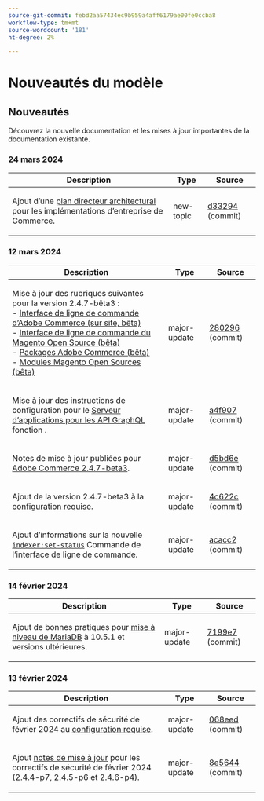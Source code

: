 ```yaml
---
source-git-commit: febd2aa57434ec9b959a4aff6179ae00fe0ccba8
workflow-type: tm+mt
source-wordcount: '181'
ht-degree: 2%

---
```

# Nouveautés du modèle

## Nouveautés

Découvrez la nouvelle documentation et les mises à jour importantes de la documentation existante.

### 24 mars 2024

<table style="table-layout:auto;">
  <thead>
    <tr>
      <th>Description</th>
      <th>Type</th>
      <th>Source</th>
    </tr>
  </thead>
  <tbody>
    <tr>
      <td><p>Ajout d’une <a href="https://experienceleague.adobe.com/docs/commerce-operations/implementation-playbook/architecture/enterprise-blueprint.html">plan directeur architectural</a> pour les implémentations d’entreprise de Commerce.</p>
</td>
      <td>new-topic</td>
      <td><a href="https://github.com/AdobeDocs/commerce-operations.en/commit/d33294d02b4431d4aa473aa5d0ab42e297cfed14">d33294</a> (commit)</td>
    </tr>
  </tbody>
</table>

### 12 mars 2024

<table style="table-layout:auto;">
  <thead>
    <tr>
      <th>Description</th>
      <th>Type</th>
      <th>Source</th>
    </tr>
  </thead>
  <tbody>
    <tr>
      <td><p>Mise à jour des rubriques suivantes pour la version 2.4.7-bêta3 :<br />- <a href="https://experienceleague.adobe.com/docs/commerce-operations/reference/commerce-on-premises-beta.html">Interface de ligne de commande d’Adobe Commerce (sur site, bêta)</a><br />- <a href="https://experienceleague.adobe.com/docs/commerce-operations/reference/magento-open-source-beta.html">Interface de ligne de commande du Magento Open Source (bêta)</a><br />- <a href="https://experienceleague.adobe.com/docs/commerce-operations/release/packages/adobe-commerce-beta.html">Packages Adobe Commerce (bêta)</a><br />- <a href="https://experienceleague.adobe.com/docs/commerce-operations/release/packages/magento-open-source-beta.html">Modules Magento Open Sources (bêta)</a></p>
</td>
      <td>major-update</td>
      <td><a href="https://github.com/AdobeDocs/commerce-operations.en/commit/28029603b0a23eb161480363b5106142beda4180">280296</a> (commit)</td>
    </tr>
    <tr>
      <td><p>Mise à jour des instructions de configuration pour le <a href="https://experienceleague.adobe.com/docs/commerce-operations/performance-best-practices/performance-best-practices/application-server.html">Serveur d’applications pour les API GraphQL</a> fonction .</p>
</td>
      <td>major-update</td>
      <td><a href="https://github.com/AdobeDocs/commerce-operations.en/commit/a4f907a793b4384cb7c162c032a153fafbbc6ff3">a4f907</a> (commit)</td>
    </tr>
    <tr>
      <td><p>Notes de mise à jour publiées pour <a href="https://experienceleague.adobe.com/docs/commerce-operations/release/notes/adobe-commerce/2-4-7.html">Adobe Commerce 2.4.7-beta3</a>.</p>
</td>
      <td>major-update</td>
      <td><a href="https://github.com/AdobeDocs/commerce-operations.en/commit/d5bd6e1e9af78b24c687554261a50d4dce9483d6">d5bd6e</a> (commit)</td>
    </tr>
    <tr>
      <td><p>Ajout de la version 2.4.7-beta3 à la <a href="https://experienceleague.adobe.com/docs/commerce-operations/installation-guide/system-requirements.html">configuration requise</a>.</p>
</td>
      <td>major-update</td>
      <td><a href="https://github.com/AdobeDocs/commerce-operations.en/commit/4c622c47862c61fc9e6587ff95b3ac45142c2318">4c622c</a> (commit)</td>
    </tr>
    <tr>
      <td><p>Ajout d’informations sur la nouvelle <a href="https://experienceleague.adobe.com/docs/commerce-operations/configuration-guide/cli/manage-indexers.html"><code class="language-plaintext highlighter-rouge">indexer:set-status</code></a> Commande de l’interface de ligne de commande.</p>
</td>
      <td>major-update</td>
      <td><a href="https://github.com/AdobeDocs/commerce-operations.en/commit/acacc285f8b977b33bb27af76c971bc4015a2b45">acacc2</a> (commit)</td>
    </tr>
  </tbody>
</table><!-- date_group -->

### 14 février 2024

<table style="table-layout:auto;">
  <thead>
    <tr>
      <th>Description</th>
      <th>Type</th>
      <th>Source</th>
    </tr>
  </thead>
  <tbody>
    <tr>
      <td><p>Ajout de bonnes pratiques pour <a href="https://experienceleague.adobe.com/docs/commerce-operations/implementation-playbook/best-practices/maintenance/mariadb-upgrade.html">mise à niveau de MariaDB</a> à 10.5.1 et versions ultérieures.</p>
</td>
      <td>major-update</td>
      <td><a href="https://github.com/AdobeDocs/commerce-operations.en/commit/7199e74f82cef6dd682f5e240ee2b6fc56da18c8">7199e7</a> (commit)</td>
    </tr>
  </tbody>
</table>

### 13 février 2024

<table style="table-layout:auto;">
  <thead>
    <tr>
      <th>Description</th>
      <th>Type</th>
      <th>Source</th>
    </tr>
  </thead>
  <tbody>
    <tr>
      <td><p>Ajout des correctifs de sécurité de février 2024 au <a href="https://experienceleague.adobe.com/docs/commerce-operations/installation-guide/system-requirements.html">configuration requise</a>.</p>
</td>
      <td>major-update</td>
      <td><a href="https://github.com/AdobeDocs/commerce-operations.en/commit/068eed591b461ba6c91b0e3d517dc712215c6b33">068eed</a> (commit)</td>
    </tr>
    <tr>
      <td><p>Ajout <a href="https://experienceleague.adobe.com/docs/commerce-operations/release/notes/overview.html">notes de mise à jour</a> pour les correctifs de sécurité de février 2024 (2.4.4-p7, 2.4.5-p6 et 2.4.6-p4).</p>
</td>
      <td>major-update</td>
      <td><a href="https://github.com/AdobeDocs/commerce-operations.en/commit/8e5644951114daa5d0841b7fdd32ce37b9803118">8e5644</a> (commit)</td>
    </tr>
  </tbody>
</table><!-- date_group --><!-- month_group --><!-- year_group -->
